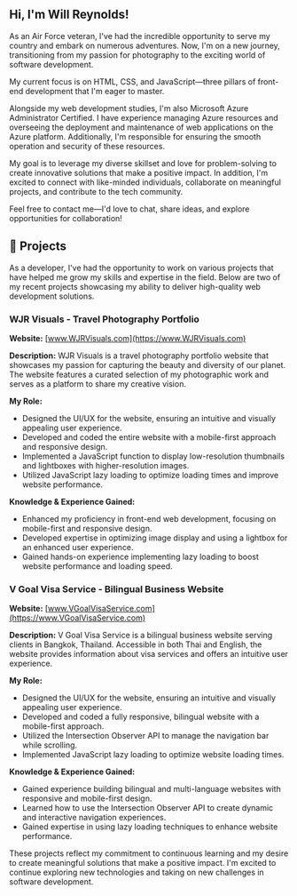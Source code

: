 ## Hi, I'm Will Reynolds!

As an Air Force veteran, I've had the incredible opportunity to serve my country and embark on numerous adventures. Now, I'm on a new journey, transitioning from my passion for photography to the exciting world of software development.

My current focus is on HTML, CSS, and JavaScript—three pillars of front-end development that I'm eager to master.

Alongside my web development studies, I'm also Microsoft Azure Administrator Certified. I have experience managing Azure resources and overseeing the deployment and maintenance of web applications on the Azure platform. Additionally, I'm responsible for ensuring the smooth operation and security of these resources.

My goal is to leverage my diverse skillset and love for problem-solving to create innovative solutions that make a positive impact. In addition, I'm excited to connect with like-minded individuals, collaborate on meaningful projects, and contribute to the tech community.

Feel free to contact me—I'd love to chat, share ideas, and explore opportunities for collaboration!

## 🚀 Projects

As a developer, I've had the opportunity to work on various projects that have helped me grow my skills and expertise in the field. Below are two of my recent projects showcasing my ability to deliver high-quality web development solutions.

### WJR Visuals - Travel Photography Portfolio

**Website:** [www.WJRVisuals.com](https://www.WJRVisuals.com)

**Description:** WJR Visuals is a travel photography portfolio website that showcases my passion for capturing the beauty and diversity of our planet. The website features a curated selection of my photographic work and serves as a platform to share my creative vision.

**My Role:**

- Designed the UI/UX for the website, ensuring an intuitive and visually appealing user experience.
- Developed and coded the entire website with a mobile-first approach and responsive design.
- Implemented a JavaScript function to display low-resolution thumbnails and lightboxes with higher-resolution images.
- Utilized JavaScript lazy loading to optimize loading times and improve website performance.

**Knowledge & Experience Gained:**

- Enhanced my proficiency in front-end web development, focusing on mobile-first and responsive design.
- Developed expertise in optimizing image display and using a lightbox for an enhanced user experience.
- Gained hands-on experience implementing lazy loading to boost website performance and loading speed.

### V Goal Visa Service - Bilingual Business Website

**Website:** [www.VGoalVisaService.com](https://www.VGoalVisaService.com)

**Description:** V Goal Visa Service is a bilingual business website serving clients in Bangkok, Thailand. Accessible in both Thai and English, the website provides information about visa services and offers an intuitive user experience.

**My Role:**

- Designed the UI/UX for the website, ensuring an intuitive and visually appealing user experience.
- Developed and coded a fully responsive, bilingual website with a mobile-first approach.
- Utilized the Intersection Observer API to manage the navigation bar while scrolling.
- Implemented JavaScript lazy loading to optimize website loading times.

**Knowledge & Experience Gained:**

- Gained experience building bilingual and multi-language websites with responsive and mobile-first design.
- Learned how to use the Intersection Observer API to create dynamic and interactive navigation experiences.
- Gained expertise in using lazy loading techniques to enhance website performance.

These projects reflect my commitment to continuous learning and my desire to create meaningful solutions that make a positive impact. I'm excited to continue exploring new technologies and taking on new challenges in software development.
